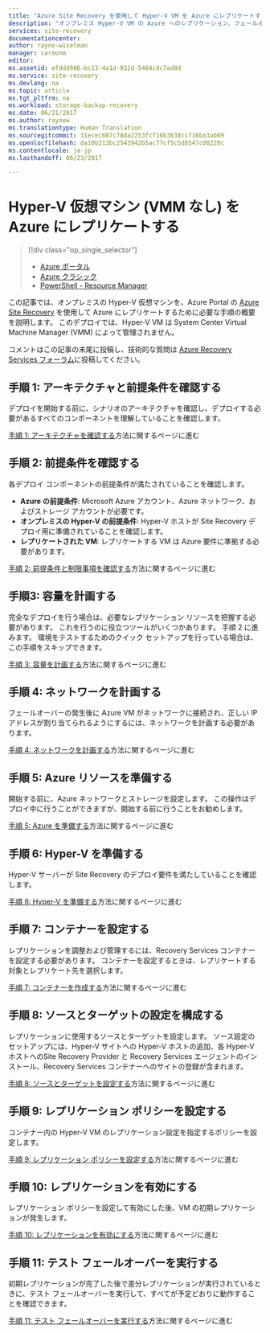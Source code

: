 ```yaml
---
title: "Azure Site Recovery を使用して Hyper-V VM を Azure にレプリケートする | Microsoft Docs"
description: "オンプレミス Hyper-V VM の Azure へのレプリケーション、フェールオーバー、および復旧を調整する方法を説明します"
services: site-recovery
documentationcenter: 
author: rayne-wiselman
manager: carmonm
editor: 
ms.assetid: efddd986-bc13-4a1d-932d-5484cdc7ad8d
ms.service: site-recovery
ms.devlang: na
ms.topic: article
ms.tgt_pltfrm: na
ms.workload: storage-backup-recovery
ms.date: 06/21/2017
ms.author: raynew
ms.translationtype: Human Translation
ms.sourcegitcommit: 31ecec607c78da2253fcf16b3638cc716ba3ab89
ms.openlocfilehash: da10b213bc2543942b5ac77cf5c5d8547c00220c
ms.contentlocale: ja-jp
ms.lasthandoff: 06/23/2017

---
```


# <a name="replicate-hyper-v-virtual-machines-without-vmm-to-azure"></a>Hyper-V 仮想マシン (VMM なし) を Azure にレプリケートする 

> [!div class="op_single_selector"]
> * [Azure ポータル](site-recovery-hyper-v-site-to-azure.md)
> * [Azure クラシック](site-recovery-hyper-v-site-to-azure-classic.md)
> * [PowerShell - Resource Manager](site-recovery-deploy-with-powershell-resource-manager.md)
>
>

この記事では、オンプレミスの Hyper-V 仮想マシンを、Azure Portal の [Azure Site Recovery](site-recovery-overview.md) を使用して Azure にレプリケートするために必要な手順の概要を説明します。 このデプロイでは、Hyper-V VM は System Center Virtual Machine Manager (VMM) によって管理されません。


コメントはこの記事の末尾に投稿し、技術的な質問は [Azure Recovery Services フォーラム](https://social.msdn.microsoft.com/forums/azure/home?forum=hypervrecovmgr)に投稿してください。


## <a name="step-1-review-architecture-and-prerequisites"></a>手順 1: アーキテクチャと前提条件を確認する

デプロイを開始する前に、シナリオのアーキテクチャを確認し、デプロイする必要があるすべてのコンポーネントを理解していることを確認します。

[手順 1: アーキテクチャを確認する](hyper-v-site-walkthrough-architecture.md)方法に関するページに進む


## <a name="step-2-review-prerequisites"></a>手順 2: 前提条件を確認する

各デプロイ コンポーネントの前提条件が満たされていることを確認します。

- **Azure の前提条件**: Microsoft Azure アカウント、Azure ネットワーク、およびストレージ アカウントが必要です。
- **オンプレミスの Hyper-V の前提条件**: Hyper-V ホストが Site Recovery デプロイ用に準備されていることを確認します。
- **レプリケートされた VM**: レプリケートする VM は Azure 要件に準拠する必要があります。

[手順 2: 前提条件と制限事項を確認する](hyper-v-site-walkthrough-prerequisites.md)方法に関するページに進む

## <a name="step-3-plan-capacity"></a>手順3: 容量を計画する

完全なデプロイを行う場合は、必要なレプリケーション リソースを把握する必要があります。 これを行うのに役立つツールがいくつかあります。 手順 2 に進みます。 環境をテストするためのクイック セットアップを行っている場合は、この手順をスキップできます。

[手順 3: 容量を計画する](hyper-v-site-walkthrough-capacity.md)方法に関するページに進む

## <a name="step-4-plan-networking"></a>手順 4: ネットワークを計画する

フェールオーバーの発生後に Azure VM がネットワークに接続され、正しい IP アドレスが割り当てられるようにするには、ネットワークを計画する必要があります。

[手順 4: ネットワークを計画する](hyper-v-site-walkthrough-network.md)方法に関するページに進む

##  <a name="step-5-prepare-azure-resources"></a>手順 5: Azure リソースを準備する

開始する前に、Azure ネットワークとストレージを設定します。 この操作はデプロイ中に行うことができますが、開始する前に行うことをお勧めします。

[手順 5: Azure を準備する](hyper-v-site-walkthrough-prepare-azure.md)方法に関するページに進む


## <a name="step-6-prepare-hyper-v"></a>手順 6: Hyper-V を準備する

Hyper-V サーバーが Site Recovery のデプロイ要件を満たしていることを確認します。

[手順 6: Hyper-V を準備する](hyper-v-site-walkthrough-prepare-hyper-v.md)方法に関するページに進む

## <a name="step-7-set-up-a-vault"></a>手順 7: コンテナーを設定する

レプリケーションを調整および管理するには、Recovery Services コンテナーを設定する必要があります。 コンテナーを設定するときは、レプリケートする対象とレプリケート先を選択します。

[手順 7: コンテナーを作成する](hyper-v-site-walkthrough-create-vault.md)方法に関するページに進む

## <a name="step-8-configure-source-and-target-settings"></a>手順 8: ソースとターゲットの設定を構成する

レプリケーションに使用するソースとターゲットを設定します。 ソース設定のセットアップには、Hyper-V サイトへの Hyper-V ホストの追加、各 Hyper-V ホストへのSite Recovery Provider と Recovery Services エージェントのインストール、Recovery Services コンテナーへのサイトの登録が含まれます。

[手順 8: ソースとターゲットを設定する](hyper-v-site-walkthrough-source-target.md)方法に関するページに進む

## <a name="step-9-set-up-a-replication-policy"></a>手順 9: レプリケーション ポリシーを設定する

コンテナー内の Hyper-V VM のレプリケーション設定を指定するポリシーを設定します。

[手順 9: レプリケーション ポリシーを設定する](hyper-v-site-walkthrough-replication.md)方法に関するページに進む


## <a name="step-10-enable-replication"></a>手順 10: レプリケーションを有効にする

レプリケーション ポリシーを設定して有効にした後、VM の初期レプリケーションが発生します。

[手順 10: レプリケーションを有効にする](hyper-v-site-walkthrough-enable-replication.md)方法に関するページに進む

## <a name="step-11-run-a-test-failover"></a>手順 11: テスト フェールオーバーを実行する

初期レプリケーションが完了した後で差分レプリケーションが実行されているときに、テスト フェールオーバーを実行して、すべてが予定どおりに動作することを確認できます。

[手順 11: テスト フェールオーバーを実行する](hyper-v-site-walkthrough-test-failover.md)方法に関するページに進む

